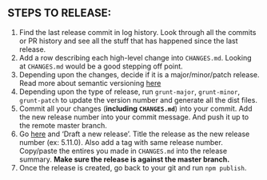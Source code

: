 ## STEPS TO RELEASE:

1. Find the last release commit in log history. Look through all the commits or PR history and see all the stuff that has happened since the last release.
2. Add a row describing each high-level change into `CHANGES.md`. Looking at `CHANGES.md` would be a good stepping off point.
3. Depending upon the changes, decide if it is a major/minor/patch release. Read more about semantic versioning [here](http://guides.rubygems.org/patterns/#semantic-versioning)
4. Depending upon the type of release, run `grunt-major`, `grunt-minor`, `grunt-patch` to update the version number and generate all the dist files.
5. Commit all your changes (**including `CHANGES.md`**) into your commit. Add the new release number into your commit message. And push it up to the remote master branch.
6. Go [here](https://github.com/yabwe/medium-editor/releases) and ‘Draft a new release’. Title the release as the new release number (ex: 5.11.0). Also add a tag with same release number. Copy/paste the entires you made in `CHANGES.md` into the release summary. **Make sure the release is against the master branch.**
7. Once the release is created, go back to your git and run `npm publish`.
